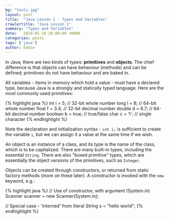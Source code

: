 ```yaml
---
bg: "tools.jpg"
layout: post
title:  "Java Lesson 1 - Types and Variables"
crawlertitle: "Java Lesson 1"
summary: "Types and Variables"
date:   2019-05-10 20:00:00 +0000
categories: posts
tags: ['java']
author: Eddie
---
```


In Java, there are two kinds of types: **primitives** and **objects**. The chief difference is that objects can have behaviour (methods) and can be defined; primitives do not have behaviour and are baked in.

All variables - items in memory which hold a value - must have a declared type, because Java is a strongly and statically typed language. Here are the most commonly used primitives:

{% highlight java %}
int i = 5;          // 32-bit whole number
long l = 8;         // 64-bit whole number
float f = 3.4;      // 32-bit decimal number
double d = 6.7;     // 64-bit decimal number
boolean b = true;   // true/false
char c = 't';       // single character
{% endhighlight %}

Note the declaration and initialization syntax - `int i;` is sufficient to create the variable `i`, but we can assign it a value at the same time if we wish.

An object is an instance of a class, and its type is the name of the class, which is to be capitalized. There are many built-in types, including the essential `String`. There are also "boxed primitive" types, which are essentially the object versions of the primitives, such as `Integer`.

Objects can be created through constructors, or returned from static factory methods (more on these later). A constructor is invoked with the `new` keyword, e.g.:

{% highlight java %}
// Use of constructor, with argument (System.in)
Scanner scanner = new Scanner(System.in);

// Special case - 'interned' from literal
String s = "hello world";
{% endhighlight %}